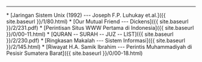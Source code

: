 <br>
<hr>
* [Jaringan Sistem Unix (1992) --- Joseph F.P. Luhukay et.al.]({{ site.baseurl }}/1/80.html)
* [Our Mutual Friend --- Dickens]({{ site.baseurl }}/2/231.pdf)
* [Perintisan Situs WWW Pertama di Indonesia]({{ site.baseurl }}/0/00-11.html)
* [QURAN -- SURAH -- JUZ -- LIST]({{ site.baseurl }}/2/230.pdf)
* [Ringkasan Makalah --- Sistem Informasi]({{ site.baseurl }}/2/145.html)
* [Riwayat H.A. Samik Ibrahim --- Perintis Muhammadiyah di Pesisir Sumatera Barat]({{ site.baseurl }}/0/00-18.html)

